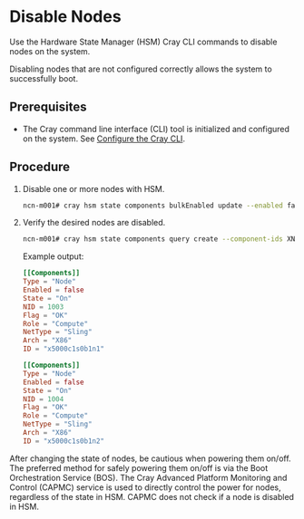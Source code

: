 # Disable Nodes

Use the Hardware State Manager \(HSM\) Cray CLI commands to disable nodes on the system.

Disabling nodes that are not configured correctly allows the system to successfully boot.

## Prerequisites

- The Cray command line interface \(CLI\) tool is initialized and configured on the system.
  See [Configure the Cray CLI](../configure_cray_cli.md).

## Procedure

1. Disable one or more nodes with HSM.

    ```bash
    ncn-m001# cray hsm state components bulkEnabled update --enabled false --component-ids XNAME_LIST
    ```

1. Verify the desired nodes are disabled.

    ```bash
    ncn-m001# cray hsm state components query create --component-ids XNAME_LIST --format toml
    ```

    Example output:

    ```toml
    [[Components]]
    Type = "Node"
    Enabled = false
    State = "On"
    NID = 1003
    Flag = "OK"
    Role = "Compute"
    NetType = "Sling"
    Arch = "X86"
    ID = "x5000c1s0b1n1"

    [[Components]]
    Type = "Node"
    Enabled = false
    State = "On"
    NID = 1004
    Flag = "OK"
    Role = "Compute"
    NetType = "Sling"
    Arch = "X86"
    ID = "x5000c1s0b1n2"
    ```

After changing the state of nodes, be cautious when powering them on/off. The preferred method for safely powering them on/off is via the Boot Orchestration Service \(BOS\).
The Cray Advanced Platform Monitoring and Control \(CAPMC\) service is used to directly control the power for nodes, regardless of the state in HSM. CAPMC does not check if a
node is disabled in HSM.
